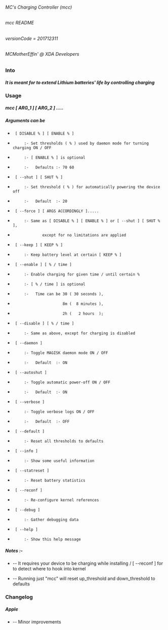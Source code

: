 ###### MC's Charging Controller (mcc)
###### mcc README
###### versionCode = 201712311
###### MCMotherEffin' @ XDA Developers


### Into


##### It is meant for to extend Lithium batteries' life by controlling charging


### Usage


##### mcc [ ARG_1 ] [ ARG_2 ] .....

##### Arguments can be

-      [ DISABLE % ] [ ENABLE % ]

-          :- Set thresholds ( % ) used by daemon mode for turning charging ON / OFF
-          :- [ ENABLE % ] is optional
-          :-   Defaults :- 70 60

-      [ --shut ] [ SHUT % ]

-          :- Set threshold ( % ) for automatically powering the device off
-          :-   Default  :- 20

-      [ --force ] [ ARGS ACCORDINGLY ].....

-          :- Same as [ DISABLE % ] [ ENABLE % ] or [ --shut ] [ SHUT % ],
-                  except for no limitations are applied

-      [ --keep ] [ KEEP % ]

-          :- Keep battery level at certain [ KEEP % ]

-      [ --enable ] [ % / time ]

-          :- Enable charging for given time / until certain % 
-          :- [ % / time ] is optional
-          :-   Time can be 30 ( 30 seconds ),
-                           8m (  8 minutes ),
-                           2h (   2 hours  );

-      [ --disable ] [ % / time ]

-          :- Same as above, except for charging is disabled

-      [ --daemon ]

-          :- Toggle MAGISK daemon mode ON / OFF
-          :-   Default  :- ON

-      [ --autoshut ]

-          :- Toggle automatic power-off ON / OFF
-          :-   Default  :- ON

-      [ --verbose ]

-          :- Toggle verbose logs ON / OFF
-          :-   Default  :- OFF

-      [ --default ]

-          :- Reset all thresholds to defaults

-      [ --info ]

-          :- Show some useful information

-      [ --statreset ]

-          :- Reset battery statistics

-      [ --reconf ]

-          :- Re-configure kernel references

-      [ --debug ]

-          :- Gather debugging data

-      [ --help ]

-          :- Show this help message


##### Notes :-


*    --  It requires your device to be charging while installing / [ --reconf ] for to detect where to hook into kernel

*    --  Running just "mcc" will reset up_threshold and down_threshold to defaults


### Changelog


##### Apple

*  -- Minor improvements
